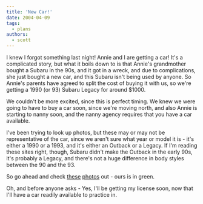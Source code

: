 ```yaml
---
title: 'New Car!'
date: 2004-04-09
tags:
  - plans
authors:
  - scott
---
```


I knew I forgot something last night! Annie and I are getting a car! It's a complicated story, but what it boils down to is that Annie's grandmother bought a Subaru in the 90s, and it got in a wreck, and due to complications, she just bought a new car, and this Subaru isn't being used by anyone. So Annie's parents have agreed to split the cost of buying it with us, so we're getting a 1990 (or 93) Subaru Legacy for around $1000.

We couldn't be more excited, since this is perfect timing. We knew we were going to have to buy a car soon, since we're moving north, and also Annie is starting to nanny soon, and the nanny agency requires that you have a car available.

I've been trying to look up photos, but these may or may not be representative of the car, since we aren't sure what year or model it is - it's either a 1990 or a 1993, and it's either an Outback or a Legacy. If I'm reading these sites right, though, Subaru didn't make the Outback in the early 90s, it's probably a Legacy, and there's not a huge difference in body styles between the 90 and the 93.

So go ahead and check [these](http://www.diamondlot.com/cgi/info.exe?bc=938478&dealer=CHAPAG) [photos](http://www.diamondlot.com/cgi/info.exe?bc=1061653&dealer=TOYPUYA) out - ours is in green.

Oh, and before anyone asks - Yes, I'll be getting my license soon, now that I'll have a car readily available to practice in.
